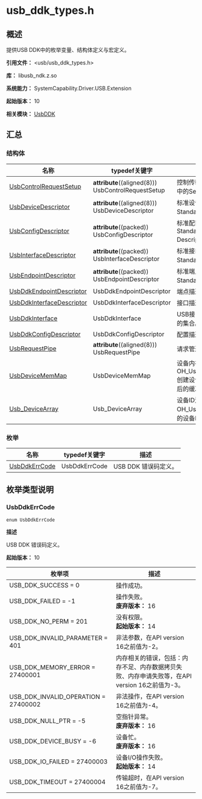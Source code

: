 # usb_ddk_types.h
<!--Kit: Driver Development Kit-->
<!--Subsystem: Driver-->
<!--Owner: @lixinsheng2-->
<!--Designer: @w00373942-->
<!--Tester: @dong-dongzhen-->
<!--Adviser: @w_Machine_cc-->

## 概述

提供USB DDK中的枚举变量、结构体定义与宏定义。

**引用文件：** <usb/usb_ddk_types.h>

**库：** libusb_ndk.z.so

**系统能力：** SystemCapability.Driver.USB.Extension

**起始版本：** 10

**相关模块：** [UsbDDK](capi-usbddk.md)

## 汇总

### 结构体

| 名称 | typedef关键字 | 描述 |
| -- | -- | -- |
| [UsbControlRequestSetup](capi-usbddk-usbcontrolrequestsetup.md) | __attribute__((aligned(8))) UsbControlRequestSetup | 控制传输setup包，对应USB协议中的Setup Data。 |
| [UsbDeviceDescriptor](capi-usbddk-usbdevicedescriptor.md) | __attribute__((aligned(8))) UsbDeviceDescriptor | 标准设备描述符，对应USB协议中Standard Device Descriptor。 |
| [UsbConfigDescriptor](capi-usbddk-usbconfigdescriptor.md) | __attribute__((packed)) UsbConfigDescriptor | 标准配置描述符，对应USB协议中Standard Configuration Descriptor。 |
| [UsbInterfaceDescriptor](capi-usbddk-usbinterfacedescriptor.md) | __attribute__((packed)) UsbInterfaceDescriptor | 标准接口描述符，对应USB协议中Standard Interface Descriptor。 |
| [UsbEndpointDescriptor](capi-usbddk-usbendpointdescriptor.md) | __attribute__((packed)) UsbEndpointDescriptor | 标准端点描述符，对应USB协议中Standard Endpoint Descriptor。 |
| [UsbDdkEndpointDescriptor](capi-usbddk-usbddkendpointdescriptor.md) | UsbDdkEndpointDescriptor | 端点描述符。 |
| [UsbDdkInterfaceDescriptor](capi-usbddk-usbddkinterfacedescriptor.md) | UsbDdkInterfaceDescriptor | 接口描述符。 |
| [UsbDdkInterface](capi-usbddk-usbddkinterface.md) | UsbDdkInterface | USB接口，是特定接口下备用设置的集合。 |
| [UsbDdkConfigDescriptor](capi-usbddk-usbddkconfigdescriptor.md) | UsbDdkConfigDescriptor | 配置描述符。 |
| [UsbRequestPipe](capi-usbddk-usbrequestpipe.md) | __attribute__((aligned(8))) UsbRequestPipe | 请求管道。 |
| [UsbDeviceMemMap](capi-usbddk-usbdevicememmap.md) | UsbDeviceMemMap | 设备内存映射，通过OH_Usb_CreateDeviceMemMap创建设备内存映射，使用内存映射后的缓冲区，获得更好的性能。 |
| [Usb_DeviceArray](capi-usbddk-usb-devicearray.md) | Usb_DeviceArray | 设备ID清单，用于存放OH_Usb_GetDevices接口获取到的设备ID列表和设备数量。 |

### 枚举

| 名称 | typedef关键字 | 描述 |
| -- | -- | -- |
| [UsbDdkErrCode](#usbddkerrcode) | UsbDdkErrCode | USB DDK 错误码定义。 |

## 枚举类型说明

### UsbDdkErrCode

```
enum UsbDdkErrCode
```

**描述**

USB DDK 错误码定义。

**起始版本：** 10

| 枚举项 | 描述 |
| -- | -- |
| USB_DDK_SUCCESS = 0 | 操作成功。 |
| USB_DDK_FAILED = -1 | 操作失败。 <br> **废弃版本：** 16 |
| USB_DDK_NO_PERM = 201 | 没有权限。<br> **起始版本：** 14 |
| USB_DDK_INVALID_PARAMETER = 401 | 非法参数，在API version 16之前值为-2。 |
| USB_DDK_MEMORY_ERROR = 27400001 | 内存相关的错误，包括：内存不足、内存数据拷贝失败、内存申请失败等，在API version 16之前值为-3。 |
| USB_DDK_INVALID_OPERATION = 27400002 | 非法操作，在API version 16之前值为-4。 |
| USB_DDK_NULL_PTR = -5 | 空指针异常。 <br> **废弃版本：** 16 |
| USB_DDK_DEVICE_BUSY = -6 | 设备忙。 <br> **废弃版本：** 16 |
| USB_DDK_IO_FAILED = 27400003 | 设备I/O操作失败。<br> **起始版本：** 14 |
| USB_DDK_TIMEOUT = 27400004 | 传输超时，在API version 16之前值为-7。 |



